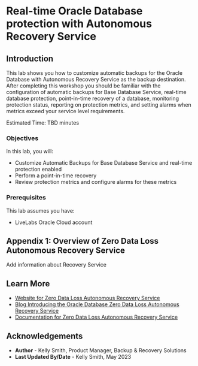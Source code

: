 # Real-time Oracle Database protection with Autonomous Recovery Service

## Introduction

This lab shows you how to customize automatic backups for the Oracle Database with Autonomous Recovery Service as the backup destination.  After completing this workshop you should be familiar with the configuration of automatic backups for Base Database Service, real-time database protection, point-in-time recovery of a database, monitoring protection status, reporting on protection metrics, and setting alarms when metrics exceed your service level requirements.

Estimated Time: TBD minutes

### Objectives

In this lab, you will:
* Customize Automatic Backups for Base Database Service and real-time protection enabled
* Perform a point-in-time recovery
* Review protection metrics and configure alarms for these metrics

### Prerequisites

This lab assumes you have:
* LiveLabs Oracle Cloud account


## Appendix 1: Overview of Zero Data Loss Autonomous Recovery Service

Add information about Recovery Service

## Learn More

* [Website for Zero Data Loss Autonomous Recovery Service](https://oracle.com/zrcv)
* [Blog Introducing the Oracle Database Zero Data Loss Autonomous Recovery Service](https://blogs.oracle.com/maa/post/introducing-recovery-service)
* [Documentation for Zero Data Loss Autonomous Recovery Service](https://docs.oracle.com/en/cloud/paas/recovery-service/dbrsu/)


## Acknowledgements
* **Author** - Kelly Smith, Product Manager, Backup & Recovery Solutions
* **Last Updated By/Date** - Kelly Smith, May 2023
